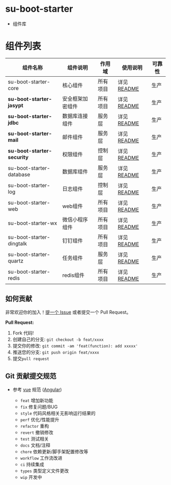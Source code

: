 # su-boot-starter

- 组件库

# 组件列表

| 组件名称                         | 组件说明     | 作用域  | 	使用说明                                           | 可靠性 |
|------------------------------|----------|------|-------------------------------------------------|-----|
| su-boot-starter-core         | 核心组件     | 所有项目 | 详见 [README](su-boot-starter-core/README.md)     | 生产  |
| **su-boot-starter-jasypt**   | 安全框架加密组件 | 所有项目 | 详见 [README](su-boot-starter-jasypt/README.md)   | 生产  |
| **su-boot-starter-jdbc**     | 数据库连接组件  | 服务层  | 详见 [README](su-boot-starter-jdbc/README.md)     | 生产  | 
| **su-boot-starter-mail**     | 邮件组件     | 服务层  | 详见 [README](su-boot-starter-mail/README.md)     | 生产  |
| **su-boot-starter-security** | 权限组件     | 控制层  | 详见 [README](su-boot-starter-security/README.md) | 生产  |
| su-boot-starter-database     | 数据库组件    | 服务层  | 详见 [README](su-boot-starter-database/README.md) | 生产  |
| su-boot-starter-log          | 日志组件     | 控制层  | 详见 [README](su-boot-starter-log/README.md)      | 生产  |
| su-boot-starter-web          | web组件    | 所有项目 | 详见 [README](su-boot-starter-web/README.md)      | 生产  |
| su-boot-starter-wx           | 微信小程序组件  | 所有项目 | 详见 [README](su-boot-starter-wx/README.md)       | 生产  |
| su-boot-starter-dingtalk     | 钉钉组件     | 所有项目 | 详见 [README](su-boot-starter-dingtalk/README.md) | 生产  |
| su-boot-starter-quartz       | 任务组件     | 服务层  | 详见 [README](su-boot-starter-quartz/README.md)   | 生产  |
| su-boot-starter-redis        | redis组件  | 所有项目 | 详见 [README](su-boot-starter-redis/README.md)    | 生产  |

## 如何贡献

非常欢迎你的加入！[提一个 Issue](https://github.com/JsckChin/su-boot-starter/issues) 或者提交一个 Pull Request。

**Pull Request:**

1. Fork 代码!
2. 创建自己的分支: `git checkout -b feat/xxxx`
3. 提交你的修改: `git commit -am 'feat(function): add xxxxx'`
4. 推送您的分支: `git push origin feat/xxxx`
5. 提交`pull request`

## Git 贡献提交规范

- 参考 [vue](https://github.com/vuejs/vue/blob/dev/.github/COMMIT_CONVENTION.md) 规范 ([Angular](https://github.com/conventional-changelog/conventional-changelog/tree/master/packages/conventional-changelog-angular))

    - `feat` 增加新功能
    - `fix` 修复问题/BUG
    - `style` 代码风格相关无影响运行结果的
    - `perf` 优化/性能提升
    - `refactor` 重构
    - `revert` 撤销修改
    - `test` 测试相关
    - `docs` 文档/注释
    - `chore` 依赖更新/脚手架配置修改等
    - `workflow` 工作流改进
    - `ci` 持续集成
    - `types` 类型定义文件更改
    - `wip` 开发中
